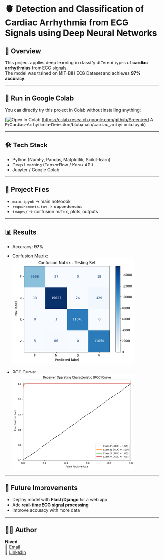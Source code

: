 # 🫀 Detection and Classification of Cardiac Arrhythmia from ECG Signals using Deep Neural Networks

## 📌 Overview
This project applies deep learning to classify different types of **cardiac arrhythmias** from ECG signals.  
The model was trained on MIT-BIH ECG Dataset and achieves **97% accuracy**.  

---

## 🚀 Run in Google Colab
You can directly try this project in Colab without installing anything:

[![Open In Colab](https://colab.research.google.com/assets/colab-badge.svg)](https://colab.research.google.com/github/Sreenived A P/Cardiac-Arrhythmia-Detection/blob/main/cardiac_arrhythmia.ipynb)

---

## 🛠️ Tech Stack
- Python (NumPy, Pandas, Matplotlib, Scikit-learn)
- Deep Learning (TensorFlow / Keras API)
- Jupyter / Google Colab

---

## 📂 Project Files
- `main.ipynb` → main notebook    
- `requirements.txt` → dependencies  
- `images/` → confusion matrix, plots, outputs  

---

## 📊 Results
- Accuracy: **97%**  
- Confusion Matrix:  
  <img src="images/confusion_matrix.png" alt="Confusion Matrix" width="400"/>  

- ROC Curve:  
  <img src="images/roc_curve.png" alt="ROC Curve" width="400"/>

---

## 🔮 Future Improvements
- Deploy model with **Flask/Django** for a web app  
- Add **real-time ECG signal processing**  
- Improve accuracy with more data  

---

## 👨‍💻 Author
**Nived**  
📧 [Email](mailto:nivedsree2002@gmail.com)  
🔗 [LinkedIn](https://linkedin.com/in/sreenivedap)
